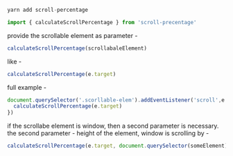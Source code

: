 ```javascript
yarn add scroll-percentage
```

```javascript
import { calculateScrollPercentage } from 'scroll-precentage'
```

provide the scrollable element as parameter -
```javascript
calculateScrollPercentage(scrollabaleElement)
```

like -
```javascript
calculateScrollPercentage(e.target)
```

full example -
```javascript
document.querySelector('.scorllable-elem').addEventListener('scroll',e => {
  calculateScrollPercentage(e.target)
})
```

if the scrollabe element is window, then a second parameter is necessary.
the second parameter - height of the element, window is scrolling by -
```javascript
calculateScrollPercentage(e.target, document.querySelector(someElement).clientHeight)
```